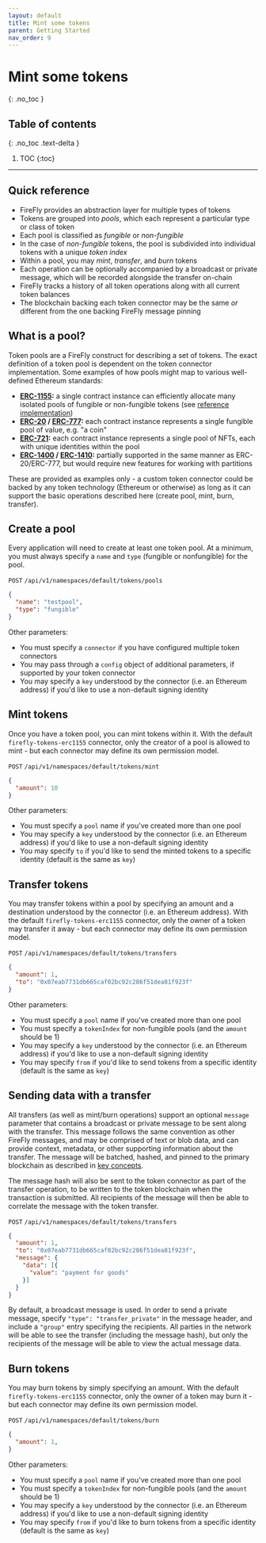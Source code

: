 ```yaml
---
layout: default
title: Mint some tokens
parent: Getting Started
nav_order: 9
---
```


# Mint some tokens
{: .no_toc }

## Table of contents
{: .no_toc .text-delta }

1. TOC
{:toc}

---

## Quick reference

- FireFly provides an abstraction layer for multiple types of tokens
- Tokens are grouped into _pools_, which each represent a particular type or class of token
- Each pool is classified as _fungible_ or _non-fungible_
- In the case of _non-fungible_ tokens, the pool is subdivided into individual tokens with a unique _token index_
- Within a pool, you may _mint_, _transfer_, and _burn_ tokens
- Each operation can be optionally accompanied by a broadcast or private message, which will be recorded alongside the transfer on-chain
- FireFly tracks a history of all token operations along with all current token balances
- The blockchain backing each token connector may be the same _or_ different from the one backing FireFly message pinning

## What is a pool?

Token pools are a FireFly construct for describing a set of tokens. The exact definition of a token pool
is dependent on the token connector implementation. Some examples of how pools might map to various well-defined
Ethereum standards:

- **[ERC-1155](https://eips.ethereum.org/EIPS/eip-1155):** a single contract instance can efficiently allocate
  many isolated pools of fungible or non-fungible tokens
  (see [reference implementation](https://github.com/hyperledger/firefly-tokens-erc1155))
- **[ERC-20](https://eips.ethereum.org/EIPS/eip-20) / [ERC-777](https://eips.ethereum.org/EIPS/eip-777):**
  each contract instance represents a single fungible pool of value, e.g. "a coin"
- **[ERC-721](https://eips.ethereum.org/EIPS/eip-721):** each contract instance represents a single pool of NFTs,
  each with unique identities within the pool
- **[ERC-1400](https://github.com/ethereum/eips/issues/1411) / [ERC-1410](https://github.com/ethereum/eips/issues/1410):**
  partially supported in the same manner as ERC-20/ERC-777, but would require new features for working with partitions

These are provided as examples only - a custom token connector could be backed by any token technology (Ethereum or otherwise)
as long as it can support the basic operations described here (create pool, mint, burn, transfer).

## Create a pool

Every application will need to create at least one token pool. At a minimum, you must always
specify a `name` and `type` (fungible or nonfungible) for the pool.

`POST` `/api/v1/namespaces/default/tokens/pools`

```json
{
  "name": "testpool",
  "type": "fungible"
}
```

Other parameters:
- You must specify a `connector` if you have configured multiple token connectors
- You may pass through a `config` object of additional parameters, if supported by your token connector
- You may specify a `key` understood by the connector (i.e. an Ethereum address) if you'd like to use a non-default signing identity

## Mint tokens

Once you have a token pool, you can mint tokens within it. With the default `firefly-tokens-erc1155` connector,
only the creator of a pool is allowed to mint - but each connector may define its own permission model.

`POST` `/api/v1/namespaces/default/tokens/mint`

```json
{
  "amount": 10
}
```

Other parameters:
- You must specify a `pool` name if you've created more than one pool
- You may specify a `key` understood by the connector (i.e. an Ethereum address) if you'd like to use a non-default signing identity
- You may specify `to` if you'd like to send the minted tokens to a specific identity (default is the same as `key`)

## Transfer tokens

You may transfer tokens within a pool by specifying an amount and a destination understood by the connector (i.e. an Ethereum address).
With the default `firefly-tokens-erc1155` connector, only the owner of a token may transfer it away - but each connector may define its
own permission model.

`POST` `/api/v1/namespaces/default/tokens/transfers`

```json
{
  "amount": 1,
  "to": "0x07eab7731db665caf02bc92c286f51dea81f923f"
}
```

Other parameters:
- You must specify a `pool` name if you've created more than one pool
- You must specify a `tokenIndex` for non-fungible pools (and the `amount` should be 1)
- You may specify a `key` understood by the connector (i.e. an Ethereum address) if you'd like to use a non-default signing identity
- You may specify `from` if you'd like to send tokens from a specific identity (default is the same as `key`)

## Sending data with a transfer

All transfers (as well as mint/burn operations) support an optional `message` parameter that contains a broadcast or private
message to be sent along with the transfer. This message follows the same convention as other FireFly messages, and may be comprised
of text or blob data, and can provide context, metadata, or other supporting information about the transfer. The message will be
batched, hashed, and pinned to the primary blockchain as described in [key concepts](/keyconcepts/broadcast.html).

The message hash will also be sent to the token connector as part of the transfer operation, to be written to the token blockchain
when the transaction is submitted. All recipients of the message will then be able to correlate the message with the token transfer.

`POST` `/api/v1/namespaces/default/tokens/transfers`

```json
{
  "amount": 1,
  "to": "0x07eab7731db665caf02bc92c286f51dea81f923f",
  "message": {
    "data": [{
      "value": "payment for goods"
    }]
  }
}
```

By default, a broadcast message is used. In order to send a private message, specify `"type": "transfer_private"` in the message header,
and include a `"group"` entry specifying the recipients. All parties in the network will be able to see the transfer (including the
message hash), but only the recipients of the message will be able to view the actual message data.

## Burn tokens

You may burn tokens by simply specifying an amount. With the default `firefly-tokens-erc1155` connector, only the owner of a token may
burn it - but each connector may define its own permission model.

`POST` `/api/v1/namespaces/default/tokens/burn`

```json
{
  "amount": 1,
}
```

Other parameters:
- You must specify a `pool` name if you've created more than one pool
- You must specify a `tokenIndex` for non-fungible pools (and the `amount` should be 1)
- You may specify a `key` understood by the connector (i.e. an Ethereum address) if you'd like to use a non-default signing identity
- You may specify `from` if you'd like to burn tokens from a specific identity (default is the same as `key`)
